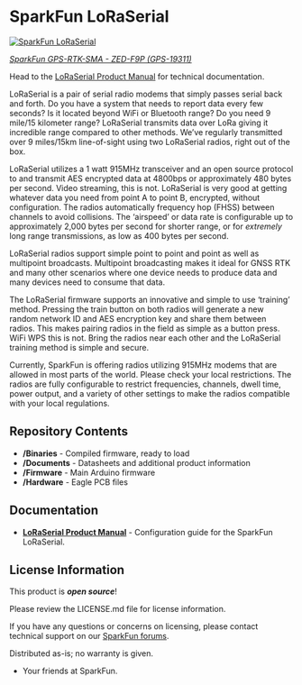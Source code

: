 SparkFun LoRaSerial
========================================

[![SparkFun LoRaSerial](https://cdn.sparkfun.com//assets/parts/1/8/9/4/0/19311-SparkFun_LoRaSerial_Kit_-_915MHz-01.jpg)](https://www.sparkfun.com/products/19311)

[*SparkFun GPS-RTK-SMA - ZED-F9P (GPS-19311)*](https://www.sparkfun.com/products/19311)

Head to the [LoRaSerial Product Manual](http://docs.sparkfun.com/SparkFun_LoRaSerial/intro/) for technical documentation.

LoRaSerial is a pair of serial radio modems that simply passes serial back and forth. Do you have a system that needs to report data every few seconds? Is it located beyond WiFi or Bluetooth range? Do you need 9 mile/15 kilometer range? LoRaSerial transmits data over LoRa giving it incredible range compared to other methods. We’ve regularly transmitted over 9 miles/15km line-of-sight using two LoRaSerial radios, right out of the box.

LoRaSerial utilizes a 1 watt 915MHz transceiver and an open source protocol to and transmit AES encrypted data at 4800bps or approximately 480 bytes per second. Video streaming, this is not. LoRaSerial is very good at getting whatever data you need from point A to point B, encrypted, without configuration. The radios automatically frequency hop (FHSS) between channels to avoid collisions. The ‘airspeed’ or data rate is configurable up to approximately 2,000 bytes per second for shorter range, or for *extremely* long range transmissions, as low as 400 bytes per second.

LoRaSerial radios support simple point to point and point as well as multipoint broadcasts. Multipoint broadcasting makes it ideal for GNSS RTK and many other scenarios where one device needs to produce data and many devices need to consume that data.

The LoRaSerial firmware supports an innovative and simple to use ‘training’ method. Pressing the train button on both radios will generate a new random network ID and AES encryption key and share them between radios. This makes pairing radios in the field as simple as a button press. WiFi WPS this is not. Bring the radios near each other and the LoRaSerial training method is simple and secure.

Currently, SparkFun is offering radios utilizing 915MHz modems that are allowed in most parts of the world. Please check your local restrictions. The radios are fully configurable to restrict frequencies, channels, dwell time, power output, and a variety of other settings to make the radios compatible with your local regulations.

Repository Contents
-------------------

* **/Binaries** - Compiled firmware, ready to load
* **/Documents** - Datasheets and additional product information
* **/Firmware** - Main Arduino firmware
* **/Hardware** - Eagle PCB files

Documentation
--------------

* **[LoRaSerial Product Manual](http://docs.sparkfun.com/SparkFun_LoRaSerial/intro/)** - Configuration guide for the SparkFun LoRaSerial.

License Information
-------------------

This product is _**open source**_! 

Please review the LICENSE.md file for license information. 

If you have any questions or concerns on licensing, please contact technical support on our [SparkFun forums](https://forum.sparkfun.com/viewforum.php?f=152).

Distributed as-is; no warranty is given.

- Your friends at SparkFun.
